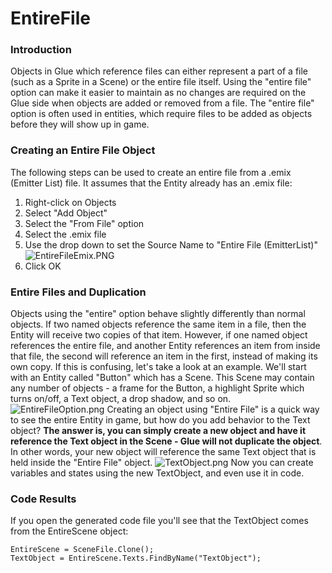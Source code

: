 # EntireFile

### Introduction

Objects in Glue which reference files can either represent a part of a file (such as a Sprite in a Scene) or the entire file itself. Using the "entire file" option can make it easier to maintain as no changes are required on the Glue side when objects are added or removed from a file. The "entire file" option is often used in entities, which require files to be added as objects before they will show up in game.

### Creating an Entire File Object

The following steps can be used to create an entire file from a .emix (Emitter List) file. It assumes that the Entity already has an .emix file:

1. Right-click on Objects
2. Select "Add Object"
3. Select the "From File" option
4. Select the .emix file
5. Use the drop down to set the Source Name to "Entire File (EmitterList)"![EntireFileEmix.PNG](../../.gitbook/assets/migrated\_media-EntireFileEmix.PNG)
6. Click OK

### Entire Files and Duplication

Objects using the "entire" option behave slightly differently than normal objects. If two named objects reference the same item in a file, then the Entity will receive two copies of that item. However, if one named object references the entire file, and another Entity references an item from inside that file, the second will reference an item in the first, instead of making its own copy. If this is confusing, let's take a look at an example. We'll start with an Entity called "Button" which has a Scene. This Scene may contain any number of objects - a frame for the Button, a highlight Sprite which turns on/off, a Text object, a drop shadow, and so on. ![EntireFileOption.png](../../.gitbook/assets/migrated\_media-EntireFileOption.png) Creating an object using "Entire File" is a quick way to see the entire Entity in game, but how do you add behavior to the Text object? **The answer is, you can simply create a new object and have it reference the Text object in the Scene - Glue will not duplicate the object**. In other words, your new object will reference the same Text object that is held inside the "Entire File" object. ![TextObject.png](../../.gitbook/assets/migrated\_media-TextObject.png) Now you can create variables and states using the new TextObject, and even use it in code.

### Code Results

If you open the generated code file you'll see that the TextObject comes from the EntireScene object:

```
EntireScene = SceneFile.Clone();
TextObject = EntireScene.Texts.FindByName("TextObject");
```
